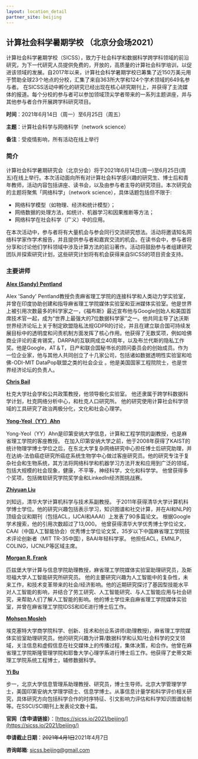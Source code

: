 ```yaml
---
layout: location_detail
partner_site: beijing
---
```



## 计算社会科学暑期学校 （北京分会场2021）

计算社会科学暑期学校（SICSS），致力于社会科学和数据科学跨学科领域的前沿研究，为下一代研究人员提供免费的，开放的，高质量的计算社会科学培训，以促进该领域的发展。自2017年以来，计算社会科学暑期学校已筹集了近150万美元用于赞助全球23个地点的分校，汇集了来自363所大学和124个学术领域的649名参与者。 在SICSS活动中孵化的研究已经出现在核心研究期刊上，并获得了主流媒体的报道。每个分校的参与者可以参加领域顶尖学者带来的一系列主题讲座，并与其他参与者合作开展跨学科研究项目。

**时间**：2021年6月14日（周一）至6月25日（周五）

**主题**：计算社会科学与网络科学（network science）

**备注**：受疫情影响，所有活动在线上举行

### 简介
计算社会科学暑期研究会（北京分会）将于2021年6月14日(周一)至6月25日(周五)在线上举行。本次活动面向所有对计算社会科学感兴趣的研究生、博士后和青年教师，活动内容包括讲座、读书会，以及由参与者主导的研究项目。本次研究会的主题将聚焦「网络科学」（network science），具体话题包括但不限于:
* 网络科学模型（如物理、经济和统计模型）；
* 网络数据的处理方法，如统计、机器学习和因果推断等方法；
* 网络科学在社会科学（广义）中的应用。

在本次活动中，参与者将有大量机会与参会同行交流研究想法。活动将邀请知名网络科学家作学术报告，并且提供参与者和嘉宾交流的机会。在读书会中，参与者将分享和讨论他们学科领域中涉及计算方法的前沿著作。活动将鼓励参与者组建研究团队并探索研究计划，这些研究计划将有机会获得来自SICSS的项目资金支持。

### 主要讲师
[**Alex (Sandy) Pentland**](https://www.media.mit.edu/people/sandy/overview/)

Alex 'Sandy' Pentland教授负责麻省理工学院的连接科学和人类动力学实验室，并曾在印度协助创建和指导麻省理工学院媒体实验室和亚洲媒体实验室。他是世界上被引用次数最多的科学家之一，《福布斯》最近宣布他与Google创始人和美国首席技术官一起，成为“世界上最强大的7位数据科学家”之一。他共同主导了达沃斯世界经济论坛上关于制定欧盟隐私法规GDPR的讨论，并且在建立联合国可持续发展目标中的透明度和问责机制方面发挥了核心作用。他获得了无数奖项，例如哈佛商业评论的麦肯锡奖，DARPA的互联网成立40周年，以及布兰代斯的隐私工作奖。他是Google，AT＆T，日产和联合国秘书长的顾问委员会的创始成员。作为一位企业家，他与其他人共同创立了十几家公司，包括诸如数据透明性实验室和哈佛-ODI-MIT DataPop联盟之类的社会企业 。他是美国国家工程院院士，也是世界经济论坛的负责人。


[**Chris Bail**](https://www.chrisbail.net/)

杜克大学社会学和公共政策教授，他领导极化实验室。 他还隶属于跨学科数据科学计划，杜克网络分析中心，和杜克人口研究所。 他的研究使用计算社会科学领域的工具研究了政治两极分化，文化和社会心理学。 

[**Yong-Yeol（YY）Ahn**](https://yongyeol.com/)

Yong-Yeol（YY）Ahn是印第安纳大学信息，计算和工程学院的副教授，也是麻省理工学院的客座教授。 在加入印第安纳大学之前，他于2008年获得了KAIST的统计物理学博士学位之后，在东北大学复杂网络研究中心担任博士后研究助理，并在达纳-法伯癌症研究所癌症系统生物学中心做过客座研究员。他的研究专注于复杂社会和生物系统，其方法将网络科学和机器学习方法开发和应用到广泛的领域，包括大规模的社会现象，健康，不平等，神经科学，文化和科学学。 他曾获得多个奖项，包括微软研究学院奖学金和LinkedIn经济图挑战赛。

[**Zhiyuan Liu**](http://nlp.csai.tsinghua.edu.cn/~lzy/)

刘知远，清华大学计算机科学与技术系副教授。 于2011年获得清华大学计算机科学博士学位。他的研究兴趣包括表示学习，知识图谱和社交计算，并在AI和NLP的顶级会议和期刊（包括ACL，IJCAI和AAAI）上发表了90多篇论文。 根据Google学术搜索，他的引用次数超过了13,000。 他曾获得清华大学优秀博士学位论文，CAAI（中国人工智能协会）优秀博士学位论文奖，35岁以下中国麻省理工学院技术评论创新者（MIT TR-35中国），BAAI年轻科学家。 他担任ACL，EMNLP，COLING，IJCNLP等区域主席。

[**Morgan R. Frank**](http://www.pitt.edu/~mrfrank/)

匹兹堡大学计算与信息学院助理教授，麻省理工学院媒体实验室助理研究员，及斯坦福大学人工智能研究所研究员。 他的主要研究兴趣为人工智能中的复杂性，未来工作，和技术变革带来的社会/经济影响。他的近期研究探讨了基因型技能水平对人工智能的影响，并结合了劳工研究、人工智能研究、与人工智能应用与社会研究，来帮助人们了解人工智能的影响。他的博士学位来自麻省理工学院媒体实验室，并曾在麻省理工学院IDSS和IDE进行博士后工作。

[**Mohsen Mosleh**](http://mohsenmosleh.com/)

埃克塞特大学商学院科学、创新、技术和创业系讲师(助理教授)，麻省理工学院媒体实验室助理研究员。他的研究兴趣为计算/数据科学和认知/社会科学的交叉领域，关注信息和虚假信息在社交媒体上的传播过程，集体决策，和合作。他曾在麻省理工学院斯隆管理学院和耶鲁大学心理学系进行博士后工作。他获得了史蒂文斯理工学院系统工程博士，辅修数据科学。

[**Yi Bu**](https://buyi08.wixsite.com/yi-bu)

步一，北京大学信息管理系助理教授、研究员，博士生导师。北京大学管理学学士，美国印第安纳大学理学硕士、信息学博士。从事信息计量学和科学评价相关研究，具体研究方向包括科学合作的时序特征、引文影响力评估和科学知识图谱绘制等。在SSCI/SCI期刊上发表论文数十篇。

**官网（含申请链接）**：[https://sicss.io/2021/beijing/](https://sicss.io/2021/beijing/)

**申请截止日期**：~~2021年4月1日~~2021年4月7日

**咨询邮箱**: sicss.beijing@gmail.com

